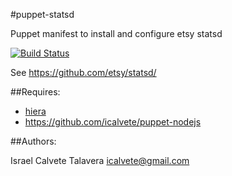 #puppet-statsd

Puppet manifest to install and configure etsy statsd 

[![Build Status](https://secure.travis-ci.org/icalvete/puppet-statsd.png)](http://travis-ci.org/icalvete/puppet-statsd)

See https://github.com/etsy/statsd/

##Requires:

* [hiera](http://docs.puppetlabs.com/hiera/1/index.html)
* https://github.com/icalvete/puppet-nodejs

##Authors:

Israel Calvete Talavera <icalvete@gmail.com>
